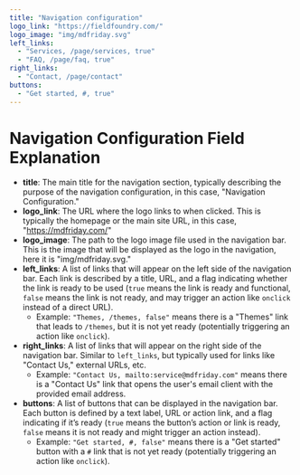 ```yaml
---
title: "Navigation configuration"
logo_link: "https://fieldfoundry.com/"
logo_image: "img/mdfriday.svg"
left_links:
  - "Services, /page/services, true"
  - "FAQ, /page/faq, true"
right_links:
  - "Contact, /page/contact"
buttons:
  - "Get started, #, true"
---
```


# Navigation Configuration Field Explanation

- **title**: The main title for the navigation section, typically describing the purpose of the navigation configuration, in this case, "Navigation Configuration."
- **logo_link**: The URL where the logo links to when clicked. This is typically the homepage or the main site URL, in this case, "https://mdfriday.com/"
- **logo_image**: The path to the logo image file used in the navigation bar. This is the image that will be displayed as the logo in the navigation, here it is "img/mdfriday.svg."
- **left_links**: A list of links that will appear on the left side of the navigation bar. Each link is described by a title, URL, and a flag indicating whether the link is ready to be used (`true` means the link is ready and functional, `false` means the link is not ready, and may trigger an action like `onclick` instead of a direct URL).
    - Example: `"Themes, /themes, false"` means there is a "Themes" link that leads to `/themes`, but it is not yet ready (potentially triggering an action like `onclick`).
- **right_links**: A list of links that will appear on the right side of the navigation bar. Similar to `left_links`, but typically used for links like "Contact Us," external URLs, etc.
    - Example: `"Contact Us, mailto:service@mdfriday.com"` means there is a "Contact Us" link that opens the user's email client with the provided email address.
- **buttons**: A list of buttons that can be displayed in the navigation bar. Each button is defined by a text label, URL or action link, and a flag indicating if it’s ready (`true` means the button’s action or link is ready, `false` means it is not ready and might trigger an action instead).
    - Example: `"Get started, #, false"` means there is a "Get started" button with a `#` link that is not yet ready (potentially triggering an action like `onclick`).
